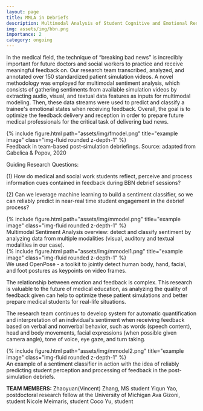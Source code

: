 ```yaml
---
layout: page
title: MMLA in Debriefs
description: Multimodal Analysis of Student Cognitive and Emotional Responses during Team Debriefs
img: assets/img/bbn.png
importance: 2
category: ongoing
---
```


In the medical field, the technique of “breaking bad news” is incredibly important for future doctors and social workers to practice and receive meaningful feedback on. Our research team transcribed, analyzed, and annotated over 150 standardized patient simulation videos. A novel methodology was employed for multimodal sentiment analysis, which consists of gathering sentiments from available simulation videos by extracting audio, visual, and textual data features as inputs for multimodal modeling. Then, these data streams were used to predict and classify a trainee's emotional states when receiving feedback.  Overall, the goal is to optimize the feedback delivery and reception in order to prepare future medical professionals for the critical task of delivering bad news. 


<div class="row justify-content-sm-center">
    <div class="col-md-10 mt-3 mt-md-0">
        {% include figure.html path="assets/img/fmodel.png" title="example image" class="img-fluid rounded z-depth-1" %}
    </div>
<div class="caption">
    Feedback in team-based post-simulation debriefings. Source: adapted from Gabelica & Popov, 2020
</div>

<p class="font-weight-bold">Guiding Research Questions:</p> 
(1) How do medical and social work students reflect, perceive and process information cues contained in feedback during BBN debrief sessions?

(2) Can we leverage machine learning to build a sentiment classifier, so we can reliably predict in near-real time student engagement in the debrief process?

<div class="row justify-content-sm-center">
    <div class="col-md-10 mt-3 mt-md-0">
        {% include figure.html path="assets/img/mmodel.png" title="example image" class="img-fluid rounded z-depth-1" %}
    </div>
<div class="caption">
    Multimodal Sentiment Analysis overview: detect and classify sentiment by analyzing data from multiple modalities (visual, auditory and textual modalities in our case).
</div>

<div class="row justify-content-sm-center">
    <div class="col-md-10 mt-3 mt-md-0">
        {% include figure.html path="assets/img/mmodel1.png" title="example image" class="img-fluid rounded z-depth-1" %}
    </div>
<div class="caption">
    We used OpenPose - a toolkit to jointly detect human body, hand, facial, and foot postures as keypoints on video frames.
</div>
    
The relationship between emotion and feedback is complex. This research is valuable to the future of medical education, as analyzing the quality of feedback given can help to optimize these patient simulations and better prepare medical students for real-life situations.  
  
The research team continues to develop system for automatic quantification and interpretation of an individual’s sentiment when receiving feedback based on verbal and nonverbal behavior, such as words (speech content), head and body movements, facial expressions (when possible given camera angle), tone of voice, eye gaze, and turn taking.
    
<div class="row justify-content-sm-center">
    <div class="col-md-10 mt-3 mt-md-0">
        {% include figure.html path="assets/img/mmodel2.png" title="example image" class="img-fluid rounded z-depth-1" %}
    </div>
<div class="caption">
    An example of a sentiment classifier in action with the idea of reliably predicting student perception and processing of feedback in the post-simulation debriefs.
    </div>  
 

<b>TEAM MEMBERS:</b>
Zhaoyuan(Vincent) Zhang, MS student
Yiqun Yao, postdoctoral research fellow at the University of Michigan
Ava Gizoni, student
Nicole Meimaris, student
Coco Yu, student
